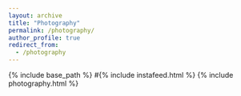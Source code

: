 ```yaml
---
layout: archive
title: "Photography"
permalink: /photography/
author_profile: true
redirect_from:
  - /photography
---
```


{% include base_path %}
#{% include instafeed.html %}
{% include photography.html %}
